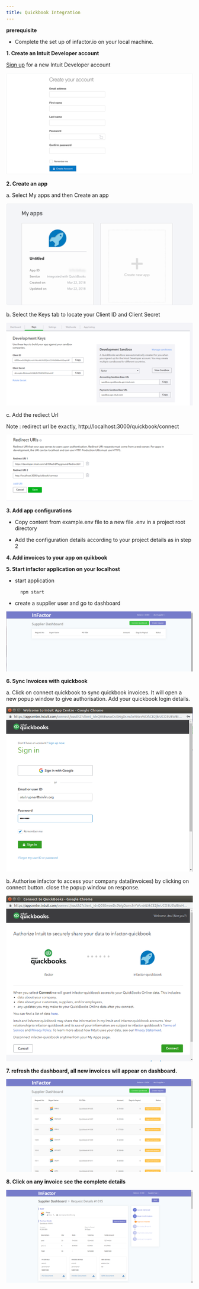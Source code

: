 ```yaml
---
title: Quickbook Integration
---
```


**prerequisite**

 - Complete the set up of infactor.io on your local machine.

**1. Create an Intuit Developer account**

[Sign up](https://developer.intuit.com/v2/ui#/signup) for a new Intuit Developer account

<p>
    <img src="../../../developer-html/assets/images/quickbook/qbk-signup.png"/>
</p>

**2. Create an app**

a. Select My apps and then Create an app

<p>
    <img src="../../../developer-html/assets/images/quickbook/qbk-create-app.png"/>
</p>

b. Select the Keys tab to locate your Client ID and Client Secret

<p>
    <img src="../../../developer-html/assets/images/quickbook/qbk-generate-keys.png"/>
</p>

c. Add the rediect Url

Note : redirect url be exactly, http://localhost:3000/quickbook/connect

<p>
    <img src="../../../developer-html/assets/images/quickbook/qbk-redirect-url.png"/>
</p>

**3. Add app configurations**

- Copy content from example.env file to a new file .env in a project root directory

- Add the configuration details according to your project details as in step 2

**4. Add invoices to your app on quikbook**

**5. Start infactor application on your localhost**

- start application 

		npm start

- create a supplier user and go to dashboard

<p>
    <img src="../../../developer-html/assets/images/quickbook/qbk-dash-empty.png"/>
</p>

**6. Sync Invoices with quickbook**

a. Click on connect quickbook to sync quickbook invoices. It will open a new popup window to give authorisation. Add your quickbook login details.

<p>
    <img src="../../../developer-html/assets/images/quickbook/qbk-login.png"/>
</p>

b. Authorise infactor to access your company data(invoices) by clicking on connect button. close the popup window on response.

<p>
    <img src="../../../developer-html/assets/images/quickbook/qbk-loginauth.png"/>
</p>

**7. refresh the dashboard, all new invoices will appear on dashboard.**

<p>
    <img src="../../../developer-html/assets/images/quickbook/qbk-dash-connect.png"/>
</p>

**8. Click on any invoice see the complete details**

<p>
    <img src="../../../developer-html/assets/images/quickbook/qbk-invoicedetails.png"/>
</p>
